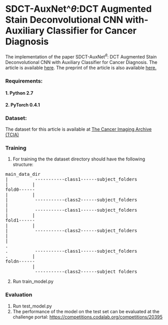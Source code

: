 # SDCT-AuxNet^${\theta}$:DCT Augmented Stain Deconvolutional CNN with-Auxiliary Classifier for Cancer Diagnosis
The implementation of the paper SDCT-AuxNet$^{\theta}$: DCT Augmented Stain Deconvolutional CNN with Auxiliary Classifier for Cancer Diagnosis. The article is available [here](https://www.sciencedirect.com/science/article/abs/pii/S136184152030027X). The preprint of the article is also available [here.](https://arxiv.org/abs/2006.00304)


### Requirements:
#### 1. Python 2.7
#### 2. PyTorch 0.4.1

### Dataset:
The dataset for this article is available at [The Cancer Imaging Archive (TCIA)]( https://wiki.cancerimagingarchive.net/display/Public/C_NMC_2019+Dataset%3A+ALL+Challenge+dataset+of+ISBI+2019)


### Training
1. For training the the dataset directory should have the following structure:
<pre>
main_data_dir
|          -----------class1------subject_folders
|         |
fold0------
|         |
|          -----------class2------subject_folders
| 
|          -----------class1------subject_folders
|         |
fold1------
|         |
|          -----------class2------subject_folders 
|
|
.
.          -----------class1------subject_folders
.         |
foldn------
          |
           -----------class2------subject_folders
</pre>

2. Run train_model.py

### Evaluation
1. Run test_model.py
2. The performance of the model on the test set can be evaluated at the challenge portal: https://competitions.codalab.org/competitions/20395

